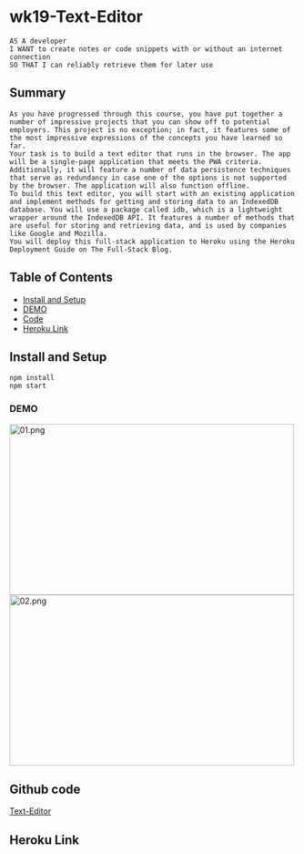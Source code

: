 # wk19-Text-Editor

```
AS A developer
I WANT to create notes or code snippets with or without an internet connection
SO THAT I can reliably retrieve them for later use

```

## Summary
```
As you have progressed through this course, you have put together a number of impressive projects that you can show off to potential employers. This project is no exception; in fact, it features some of the most impressive expressions of the concepts you have learned so far.
Your task is to build a text editor that runs in the browser. The app will be a single-page application that meets the PWA criteria. Additionally, it will feature a number of data persistence techniques that serve as redundancy in case one of the options is not supported by the browser. The application will also function offline.
To build this text editor, you will start with an existing application and implement methods for getting and storing data to an IndexedDB database. You will use a package called idb, which is a lightweight wrapper around the IndexedDB API. It features a number of methods that are useful for storing and retrieving data, and is used by companies like Google and Mozilla.
You will deploy this full-stack application to Heroku using the Heroku Deployment Guide on The Full-Stack Blog.
```
## Table of Contents

- [Install and Setup](#install-and-setup)
- [DEMO](#demo)
- [Code](#github-code)
- [Heroku Link](#heroku-link)



## Install and Setup
```
npm install
npm start

```
### DEMO

<image src="images/01.png" alt="01.png" width="500" height="300">
<image src="images/02.png" alt="02.png" width="500" height="300">


## Github code

<a href="https://github.com/elsa5152/wk19-Text-Editor.git" >Text-Editor</a>

## Heroku Link





